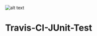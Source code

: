 ![alt text](https://travis-ci.org/zacdevil10/Travis-CI-JUnit-Test.svg?branch=master)
# Travis-CI-JUnit-Test
